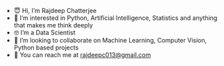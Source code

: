 - 😇 Hi, I’m Rajdeep Chatterjee
- 🤩 I’m interested in Python, Artificial Intelligence, Statistics and anything that makes me think deeply
- 🤓 I’m a Data Scientist
- 🧐 I’m looking to collaborate on Machine Learning, Computer Vision, Python based projects
- 🤝 You can reach me at rajdeepc013@gmail.com

<!---
chatterjeerajdeep/chatterjeerajdeep is a ✨ special ✨ repository because its `README.md` (this file) appears on your GitHub profile.
You can click the Preview link to take a look at your changes.
--->
